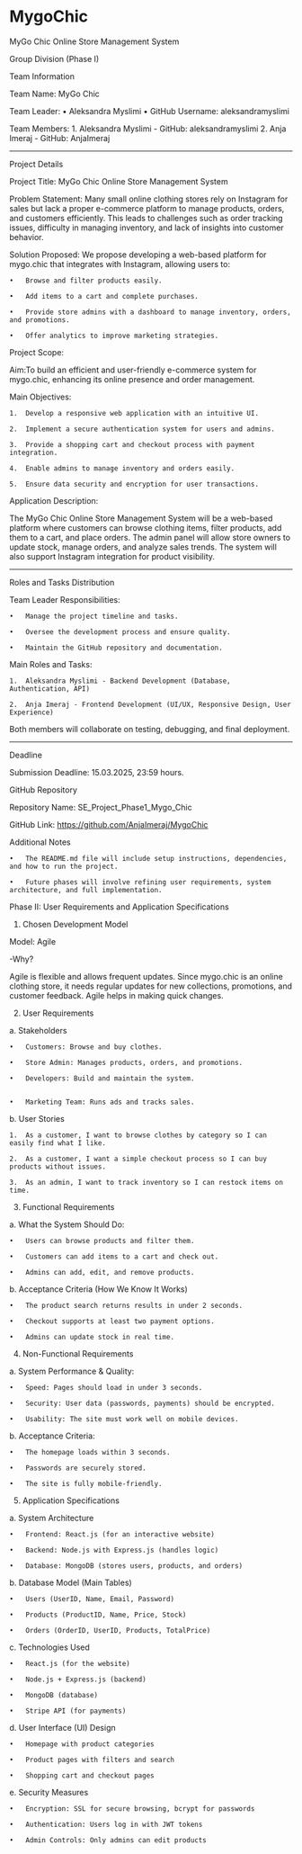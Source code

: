 # MygoChic
MyGo Chic Online Store Management System

Group Division (Phase I)

Team Information

Team Name: MyGo Chic 

Team Leader:
	•	Aleksandra Myslimi
	•	GitHub Username: aleksandramyslimi
 
Team Members:
	1.	Aleksandra Myslimi - GitHub:  aleksandramyslimi
	2.	Anja Imeraj - GitHub: AnjaImeraj
 
________________________________________
Project Details

Project Title: MyGo Chic Online Store Management System

Problem Statement:
Many small online clothing stores rely on Instagram for sales but lack a proper e-commerce platform to manage products, orders, and customers efficiently. This leads to challenges such as order tracking issues, difficulty in managing inventory, and lack of insights into customer behavior.

Solution Proposed:
We propose developing a web-based platform for mygo.chic that integrates with Instagram, allowing users to:

	•	Browse and filter products easily.
 
	•	Add items to a cart and complete purchases.
 
	•	Provide store admins with a dashboard to manage inventory, orders, and promotions.
 
	•	Offer analytics to improve marketing strategies.
 
Project Scope:

Aim:To build an efficient and user-friendly e-commerce system for mygo.chic, enhancing its online presence and order management.

Main Objectives:

	1.	Develop a responsive web application with an intuitive UI.
 
	2.	Implement a secure authentication system for users and admins.
 
	3.	Provide a shopping cart and checkout process with payment integration.

	4.	Enable admins to manage inventory and orders easily.
 
	5.	Ensure data security and encryption for user transactions.
 
Application Description:

The MyGo Chic Online Store Management System will be a web-based platform where customers can browse clothing items, filter products, add them to a cart, and place orders. The admin panel will allow store owners to update stock, manage orders, and analyze sales trends. The system will also support Instagram integration for product visibility.
________________________________________
Roles and Tasks Distribution

Team Leader Responsibilities:

	•	Manage the project timeline and tasks.
 
	•	Oversee the development process and ensure quality.
 
	•	Maintain the GitHub repository and documentation.
 
Main Roles and Tasks:

	1.	Aleksandra Myslimi - Backend Development (Database, Authentication, API)
 
	2.	Anja Imeraj - Frontend Development (UI/UX, Responsive Design, User Experience)
 
Both members will collaborate on testing, debugging, and final deployment.
________________________________________
Deadline

Submission Deadline: 15.03.2025, 23:59 hours.

GitHub Repository

Repository Name: SE_Project_Phase1_Mygo_Chic

GitHub Link: https://github.com/AnjaImeraj/MygoChic

Additional Notes

	•	The README.md file will include setup instructions, dependencies, and how to run the project.
 
	•	Future phases will involve refining user requirements, system architecture, and full implementation.

 

 Phase II: User Requirements and Application Specifications

1. Chosen Development Model

Model: Agile

-Why?

Agile is flexible and allows frequent updates. Since mygo.chic is an online clothing store, it needs regular updates for new collections, promotions, and customer feedback. Agile helps in making quick changes.


2. User Requirements

a. Stakeholders

	•	Customers: Browse and buy clothes.
 
	•	Store Admin: Manages products, orders, and promotions.
 
	•	Developers: Build and maintain the system.


	•	Marketing Team: Runs ads and tracks sales.

b. User Stories

	1.	As a customer, I want to browse clothes by category so I can easily find what I like.
 
	2.	As a customer, I want a simple checkout process so I can buy products without issues.
 
	3.	As an admin, I want to track inventory so I can restock items on time.

3. Functional Requirements

a. What the System Should Do:

	•	Users can browse products and filter them.
 
	•	Customers can add items to a cart and check out.
 
	•	Admins can add, edit, and remove products.

b. Acceptance Criteria (How We Know It Works)

	•	The product search returns results in under 2 seconds.
 
	•	Checkout supports at least two payment options.
 
	•	Admins can update stock in real time.

4. Non-Functional Requirements

a. System Performance & Quality:

	•	Speed: Pages should load in under 3 seconds.
 
	•	Security: User data (passwords, payments) should be encrypted.
 
	•	Usability: The site must work well on mobile devices.

b. Acceptance Criteria:

	•	The homepage loads within 3 seconds.
 
	•	Passwords are securely stored.
 
	•	The site is fully mobile-friendly.

5. Application Specifications

a. System Architecture

	•	Frontend: React.js (for an interactive website)
 
	•	Backend: Node.js with Express.js (handles logic)
 
	•	Database: MongoDB (stores users, products, and orders)

b. Database Model (Main Tables)

	•	Users (UserID, Name, Email, Password)
 
	•	Products (ProductID, Name, Price, Stock)
 
	•	Orders (OrderID, UserID, Products, TotalPrice)

c. Technologies Used

	•	React.js (for the website)
 
	•	Node.js + Express.js (backend)
 
	•	MongoDB (database)
 
	•	Stripe API (for payments)

d. User Interface (UI) Design

	•	Homepage with product categories
 
	•	Product pages with filters and search
 
	•	Shopping cart and checkout pages

e. Security Measures

	•	Encryption: SSL for secure browsing, bcrypt for passwords
 
	•	Authentication: Users log in with JWT tokens
 
	•	Admin Controls: Only admins can edit products


